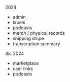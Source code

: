 
2024
+ admin
+ labels
+ podcasts
+ merch / physical records
+ shipping stripe
+ transcription summary


dic 2024
+ marketplace
+ user links
+ podcasts